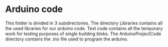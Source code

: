 # Arduino code #

<p>
This folder is divided in 3 subdirectories. The directory Libraries contains all the used libraries for our arduino code. Test code contains all the temporary work for testing purposes of single building bloks. The ArduinoProjectCode directory contains the .ino file used to program the arduino. 
</p>
